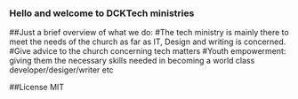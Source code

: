 ###  Hello and welcome to DCKTech ministries

##Just a brief overview of what we do:
#The tech ministry is mainly there to meet the needs of the church as far as IT, Design and writing is concerned.
#Give advice to the church concerning tech matters
#Youth empowerment: giving them the necessary skills needed in becoming a world class developer/desiger/writer etc

##License
MIT
